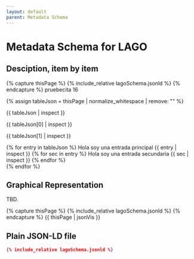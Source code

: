 ```yaml
---
layout: default
parent: Metadata Schema
---
```


# Metadata Schema for LAGO


## Desciption, item by item


{% capture thisPage %}
    {% include_relative lagoSchema.jsonld %}
{% endcapture %}
pruebecita 16

{% assign tableJson =  thisPage | normalize_whitespace | remove: "\" %}

{{ tableJson | inspect }}

{{ tableJson[0] | inspect }}

{{ tableJson[1] | inspect }}



{% for entry in tableJson %}
    Hola soy una entrada principal
    {{ entry | inspect }} 
    {% for sec in entry %}
        Hola soy una entrada secundaria
        {{ sec | inspect }}
    {% endfor %}    
{% endfor %}



## Graphical Representation

TBD.

{% capture thisPage %}
    {% include_relative lagoSchema.jsonld %}
{% endcapture %}
{{ thisPage | jsonVis }}


## Plain JSON-LD file

```json
{% include_relative lagoSchema.jsonld %}
```

